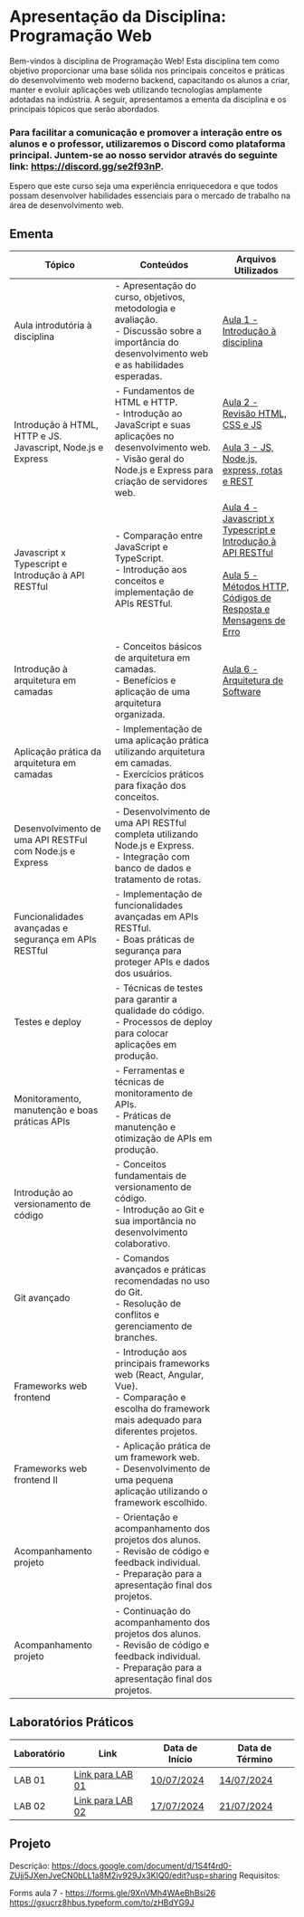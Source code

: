 # Apresentação da Disciplina: Programação Web

Bem-vindos à disciplina de Programação Web! Esta disciplina tem como objetivo proporcionar uma base sólida nos principais conceitos e práticas do desenvolvimento web moderno backend, capacitando os alunos a criar, manter e evoluir aplicações web utilizando tecnologias amplamente adotadas na indústria. A seguir, apresentamos a ementa da disciplina e os principais tópicos que serão abordados.

### Para facilitar a comunicação e promover a interação entre os alunos e o professor, utilizaremos o Discord como plataforma principal. Juntem-se ao nosso servidor através do seguinte link: https://discord.gg/se2f93nP.

Espero que este curso seja uma experiência enriquecedora e que todos possam desenvolver habilidades essenciais para o mercado de trabalho na área de desenvolvimento web.

## Ementa 

| Tópico | Conteúdos | Arquivos Utilizados |
|--------|-----------|---------------------|
| Aula introdutória à disciplina | - Apresentação do curso, objetivos, metodologia e avaliação.<br>- Discussão sobre a importância do desenvolvimento web e as habilidades esperadas. | [Aula 1 - Introdução à disciplina](aulas/Aula1.pdf) |
| Introdução à HTML, HTTP e JS. Javascript, Node.js e Express | - Fundamentos de HTML e HTTP.<br>- Introdução ao JavaScript e suas aplicações no desenvolvimento web.<br>- Visão geral do Node.js e Express para criação de servidores web. | [Aula 2 - Revisão HTML, CSS e JS](aulas/Aula2.pdf) <br></br> [Aula 3 - JS, Node.js, express, rotas e REST](aulas/Aula3.pdf) |
| Javascript x Typescript e Introdução à API RESTful | - Comparação entre JavaScript e TypeScript.<br>- Introdução aos conceitos e implementação de APIs RESTful. | [Aula 4 - Javascript x Typescript e Introdução à API RESTful](aulas/Aula4.pdf) <br></br> [Aula 5 - Métodos HTTP, Códigos de Resposta e Mensagens de Erro](aulas/Aula5.pdf)|
| Introdução à arquitetura em camadas | - Conceitos básicos de arquitetura em camadas.<br>- Benefícios e aplicação de uma arquitetura organizada. | [Aula 6 - Arquitetura de Software](aulas/Aula6.pdf)|
| Aplicação prática da arquitetura em camadas | - Implementação de uma aplicação prática utilizando arquitetura em camadas.<br>- Exercícios práticos para fixação dos conceitos. | [](#) |
| Desenvolvimento de uma API RESTFul com Node.js e Express | - Desenvolvimento de uma API RESTful completa utilizando Node.js e Express.<br>- Integração com banco de dados e tratamento de rotas. | [](#) |
| Funcionalidades avançadas e segurança em APIs RESTful | - Implementação de funcionalidades avançadas em APIs RESTful.<br>- Boas práticas de segurança para proteger APIs e dados dos usuários. | [](#) |
| Testes e deploy | - Técnicas de testes para garantir a qualidade do código.<br>- Processos de deploy para colocar aplicações em produção. | [](#) |
| Monitoramento, manutenção e boas práticas APIs | - Ferramentas e técnicas de monitoramento de APIs.<br>- Práticas de manutenção e otimização de APIs em produção. | [](#) |
| Introdução ao versionamento de código | - Conceitos fundamentais de versionamento de código.<br>- Introdução ao Git e sua importância no desenvolvimento colaborativo. | [](#) |
| Git avançado | - Comandos avançados e práticas recomendadas no uso do Git.<br>- Resolução de conflitos e gerenciamento de branches. | [](#) |
| Frameworks web frontend | - Introdução aos principais frameworks web (React, Angular, Vue).<br>- Comparação e escolha do framework mais adequado para diferentes projetos. | [](#) |
| Frameworks web frontend II | - Aplicação prática de um framework web.<br>- Desenvolvimento de uma pequena aplicação utilizando o framework escolhido. | [](#) |
| Acompanhamento projeto | - Orientação e acompanhamento dos projetos dos alunos.<br>- Revisão de código e feedback individual.<br>- Preparação para a apresentação final dos projetos. | [](#) |
| Acompanhamento projeto | - Continuação do acompanhamento dos projetos dos alunos.<br>- Revisão de código e feedback individual.<br>- Preparação para a apresentação final dos projetos. | [](#) |

## Laboratórios Práticos

| Laboratório | Link | Data de Início | Data de Término |
|-------------|------|----------------|-----------------|
| LAB 01 | [Link para LAB 01](https://docs.google.com/document/d/19z913LVtDRj6j5_ehT3MiPNx3TUikRAtIKuZfYlE_qo/edit?usp=sharing) |  [10/07/2024](#) | [14/07/2024](#) |
| LAB 02 | [Link para LAB 02](https://docs.google.com/document/d/1iGzrjanD7kAY5CFO5vAxjOwqLCCrUxEHW680KyzZZ6Y/edit?usp=sharing) | [17/07/2024](#) | [21/07/2024](#) |

## Projeto

Descrição: https://docs.google.com/document/d/1S4f4rd0-ZUjj5JXenJveCN0bLL1a8M2iv929Jx3KIQ0/edit?usp=sharing
Requisitos:  


Forms aula 7 - https://forms.gle/9XnVMh4WAeBhBsi26
https://gxucrz8hbus.typeform.com/to/zHBdYG9J
